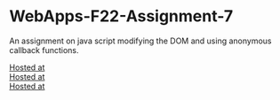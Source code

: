 # WebApps-F22-Assignment-7
An assignment on java script modifying the DOM and using anonymous callback functions.

[Hosted at](https://44-563-web-apps-f22.github.io/44563-webapps-assignment-7-saikolli9999/treasure.html) <br>
[Hosted at](https://44-563-web-apps-f22.github.io/44563-webapps-assignment-7-saikolli9999/reaction.html) <br>
[Hosted at](https://44-563-web-apps-f22.github.io/44563-webapps-assignment-7-saikolli9999/cycler.html) <br>

